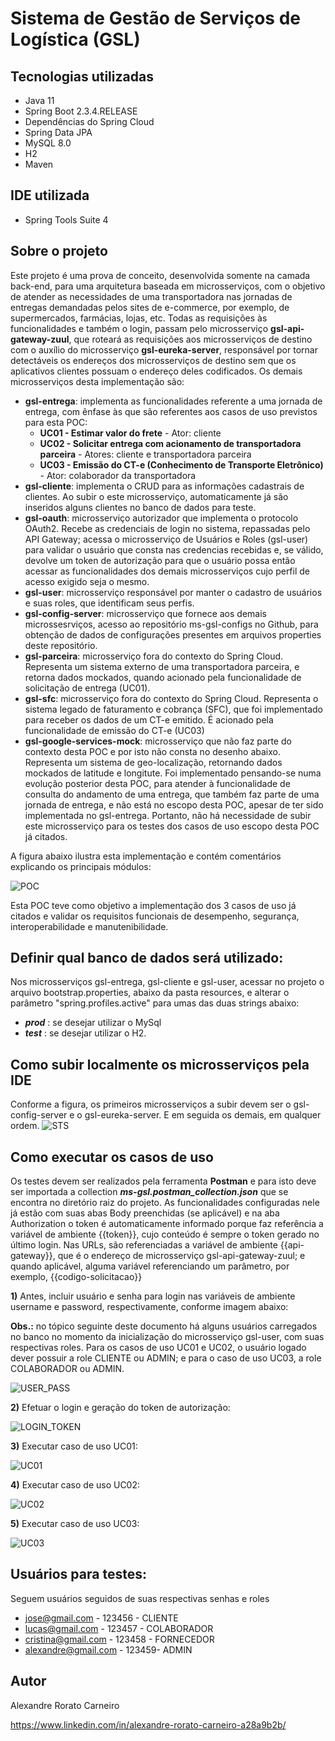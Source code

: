 # Sistema de Gestão de Serviços de Logística (GSL)

## Tecnologias utilizadas
- Java 11
- Spring Boot 2.3.4.RELEASE
- Dependências do Spring Cloud
- Spring Data JPA
- MySQL 8.0
- H2
- Maven

## IDE utilizada
- Spring Tools Suite 4

## Sobre o projeto
Este projeto é uma prova de conceito, desenvolvida somente na camada back-end, para uma arquitetura baseada em microsserviços, com o objetivo de atender as necessidades de uma transportadora nas jornadas de entregas demandadas pelos sites de e-commerce, por exemplo, de supermercados, farmácias, lojas, etc.
Todas as requisições às funcionalidades e também o login, passam pelo microsserviço __gsl-api-gateway-zuul__, que roteará as requisições aos microsserviços de destino com o auxílio do microsserviço __gsl-eureka-server__, responsável por tornar detectáveis os endereços dos microsserviços de destino sem que os aplicativos clientes possuam o endereço deles codificados. Os demais microsserviços desta implementação são:
- __gsl-entrega__: implementa as funcionalidades referente a uma jornada de entrega, com ênfase às que são referentes aos casos de uso previstos para esta POC:
  - __UC01 - Estimar valor do frete__ - Ator: cliente
  - __UC02 - Solicitar entrega com acionamento de transportadora parceira__ - Atores: cliente e transportadora parceira
  - __UC03 - Emissão do CT-e (Conhecimento de Transporte Eletrônico)__ - Ator: colaborador da transportadora
- __gsl-cliente__: implementa o CRUD para as informações cadastrais de clientes. Ao subir o este microsserviço, automaticamente já são inseridos alguns clientes no banco de dados                  para teste.
- __gsl-oauth__: microsserviço autorizador que implementa o protocolo OAuth2. Recebe as credenciais de login no sistema, repassadas pelo API Gateway; acessa o microsserviço de                    Usuários e Roles (gsl-user) para validar o usuário que consta nas credencias recebidas e, se válido, devolve um token de autorização para que o usuário possa então              acessar as funcionalidades dos demais microsserviços cujo perfil de acesso exigido seja o mesmo.
- __gsl-user__: microsserviço responsável por manter o cadastro de usuários e suas roles, que identificam seus perfis.
- __gsl-config-server__: microsserviço que fornece aos demais microssesrviços, acesso ao repositório ms-gsl-configs no Github, para obtenção de dados de configurações presentes em     arquivos properties deste repositório.
- __gsl-parceira__: microsserviço fora do contexto do Spring Cloud. Representa um sistema externo de uma transportadora parceira, e retorna dados mockados, quando acionado pela                     funcionalidade de solicitação de entrega (UC01).
- __gsl-sfc__: microsserviço fora do contexto do Spring Cloud. Representa o sistema legado de faturamento e cobrança (SFC), que foi implementado para receber os dados de um CT-e       emitido. É acionado pela funcionalidade de emissão do CT-e (UC03)
- __gsl-google-services-mock__: microsserviço que não faz parte do contexto desta POC e por isto não consta no desenho abaixo. Representa um sistema de geo-localização, retornando     dados mockados de latitude e longitute. Foi implementado pensando-se numa evolução posterior desta POC, para atender à funcionalidade de consulta do andamento de uma entrega,   que também faz parte de uma jornada de entrega, e não está no escopo desta POC, apesar de ter sido implementada no gsl-entrega. Portanto, não há necessidade de subir este       microsserviço para os testes dos casos de uso escopo desta POC já citados.

A figura abaixo ilustra esta implementação e contém comentários explicando os principais módulos:

![POC](https://github.com/alxrorato/ms-gsl-images/blob/main/POC-estrutura-implementacao.png)

Esta POC teve como objetivo a implementação dos 3 casos de uso já citados e validar os requisitos funcionais de desempenho, segurança, interoperabilidade e manutenibilidade.

## Definir qual banco de dados será utilizado:
Nos microsserviços gsl-entrega, gsl-cliente e gsl-user, acessar no projeto o arquivo bootstrap.properties, abaixo da pasta resources, e alterar o parâmetro "spring.profiles.active" para umas das duas strings abaixo:
- **_prod_** : se desejar utilizar o MySql
- **_test_** : se desejar utilizar o H2.

## Como subir localmente os microsserviços pela IDE 
Conforme a figura, os primeiros microsserviços a subir devem ser o gsl-config-server e o gsl-eureka-server. E em seguida os demais, em qualquer ordem.
![STS](https://github.com/alxrorato/ms-gsl-images/blob/main/STS-img.png)

## Como executar os casos de uso
Os testes devem ser realizados pela ferramenta __Postman__ e para isto deve ser importada a collection **_ms-gsl.postman_collection.json_**
que se encontra no diretório raiz do projeto. As funcionalidades configuradas nele já estão com suas abas Body preenchidas (se aplicável) e na aba Authorization o token é automaticamente informado porque faz referência a variável de ambiente {{token}}, cujo conteúdo é sempre o token gerado no último login. Nas URLs, são referenciadas a variável de ambiente {{api-gateway}}, que é o endereço de microsserviço gsl-api-gateway-zuul; e quando aplicável, alguma variável referenciando um parâmetro, por exemplo, {{codigo-solicitacao}}

__1)__ Antes, incluir usuário e senha para login nas variáveis de ambiente username e password, respectivamente, conforme imagem abaixo:

   __Obs.:__ no tópico seguinte deste documento há alguns usuários carregados no banco no momento da inicialização do microsserviço gsl-user, com suas respectivas roles. Para os              casos de uso UC01 e UC02, o usuário logado dever possuir a role CLIENTE ou ADMIN; e para o caso de uso UC03, a role COLABORADOR ou ADMIN.
   
![USER_PASS](https://github.com/alxrorato/ms-gsl-images/blob/main/Postman-user_pass.png)

__2)__ Efetuar o login e geração do token de autorização:

![LOGIN_TOKEN](https://github.com/alxrorato/ms-gsl-images/blob/main/Postman-login-token.png)

__3)__ Executar caso de uso UC01:

![UC01](https://github.com/alxrorato/ms-gsl-images/blob/main/Postman-UC01.png)

__4)__ Executar caso de uso UC02:

![UC02](https://github.com/alxrorato/ms-gsl-images/blob/main/Postman-UC02.png)

__5)__ Executar caso de uso UC03:

![UC03](https://github.com/alxrorato/ms-gsl-images/blob/main/Postman-UC03.png)

## Usuários para testes:

Seguem usuários seguidos de suas respectivas senhas e roles

- jose@gmail.com - 123456	- CLIENTE
- lucas@gmail.com	- 123457 - COLABORADOR
- cristina@gmail.com - 123458	- FORNECEDOR
- alexandre@gmail.com	- 123459- ADMIN

## Autor
Alexandre Rorato Carneiro

https://www.linkedin.com/in/alexandre-rorato-carneiro-a28a9b2b/
